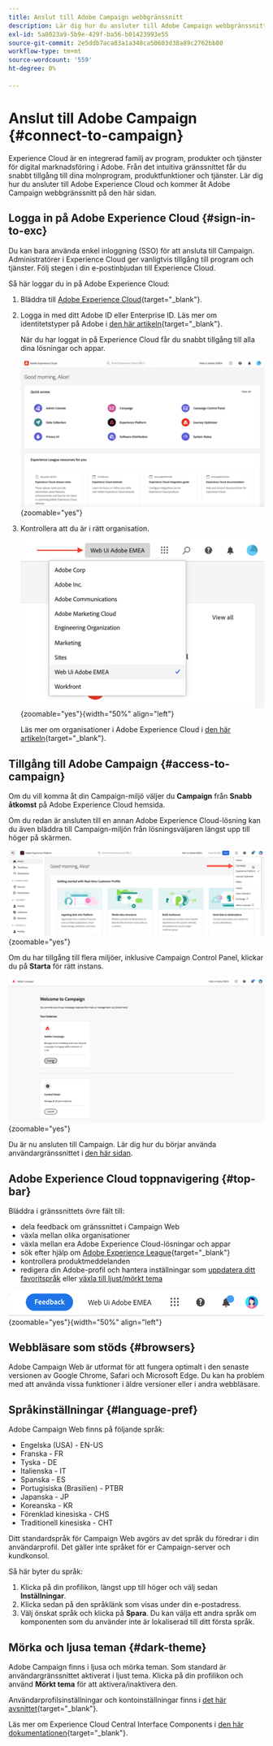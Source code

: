 ```yaml
---
title: Anslut till Adobe Campaign webbgränssnitt
description: Lär dig hur du ansluter till Adobe Campaign webbgränssnitt
exl-id: 5a8023a9-5b9e-429f-ba56-b01423993e55
source-git-commit: 2e5ddb7aca83a1a348ca50603d38a89c2762bb80
workflow-type: tm+mt
source-wordcount: '559'
ht-degree: 0%

---
```


# Anslut till Adobe Campaign {#connect-to-campaign}

Experience Cloud är en integrerad familj av program, produkter och tjänster för digital marknadsföring i Adobe. Från det intuitiva gränssnittet får du snabbt tillgång till dina molnprogram, produktfunktioner och tjänster. Lär dig hur du ansluter till Adobe Experience Cloud och kommer åt Adobe Campaign webbgränssnitt på den här sidan.

## Logga in på Adobe Experience Cloud {#sign-in-to-exc}

Du kan bara använda enkel inloggning (SSO) för att ansluta till Campaign. Administratörer i Experience Cloud ger vanligtvis tillgång till program och tjänster. Följ stegen i din e-postinbjudan till Experience Cloud.

Så här loggar du in på Adobe Experience Cloud:

1. Bläddra till [Adobe Experience Cloud](https://experience.adobe.com/){target="_blank"}.

1. Logga in med ditt Adobe ID eller Enterprise ID. Läs mer om identitetstyper på Adobe i [den här artikeln](https://helpx.adobe.com/enterprise/using/identity.html){target="_blank"}.

   När du har loggat in på Experience Cloud får du snabbt tillgång till alla dina lösningar och appar.

   ![](assets/exc-home.png){zoomable=&quot;yes&quot;}

1. Kontrollera att du är i rätt organisation.

   ![](assets/exc-orgs.png){zoomable=&quot;yes&quot;}{width="50%" align="left"}

   Läs mer om organisationer i Adobe Experience Cloud i [den här artikeln](https://experienceleague.adobe.com/docs/core-services/interface/administration/organizations.html?lang=sv){target="_blank"}.


## Tillgång till Adobe Campaign {#access-to-campaign}

Om du vill komma åt din Campaign-miljö väljer du **Campaign** från **Snabb åtkomst** på Adobe Experience Cloud hemsida.

Om du redan är ansluten till en annan Adobe Experience Cloud-lösning kan du även bläddra till Campaign-miljön från lösningsväljaren längst upp till höger på skärmen.

![](assets/solution-switcher.png){zoomable=&quot;yes&quot;}

Om du har tillgång till flera miljöer, inklusive Campaign Control Panel, klickar du på **Starta** för rätt instans.

![](assets/launch-campaign.png){zoomable=&quot;yes&quot;}

Du är nu ansluten till Campaign. Lär dig hur du börjar använda användargränssnittet i [den här sidan](user-interface.md).

## Adobe Experience Cloud toppnavigering {#top-bar}

Bläddra i gränssnittets övre fält till:

* dela feedback om gränssnittet i Campaign Web
* växla mellan olika organisationer
* växla mellan era Adobe Experience Cloud-lösningar och appar
* sök efter hjälp om [Adobe Experience League](https://experienceleague.adobe.com/docs/){target="_blank"}
* kontrollera produktmeddelanden
* redigera din Adobe-profil och hantera inställningar som [uppdatera ditt favoritspråk](#language-pref) eller [växla till ljust/mörkt tema](#dark-theme)

![](assets/do-not-localize/unified-shell.png){zoomable=&quot;yes&quot;}{width="50%" align="left"}

## Webbläsare som stöds {#browsers}

Adobe Campaign Web är utformat för att fungera optimalt i den senaste versionen av Google Chrome, Safari och Microsoft Edge. Du kan ha problem med att använda vissa funktioner i äldre versioner eller i andra webbläsare.

## Språkinställningar {#language-pref}

Adobe Campaign Web finns på följande språk:

* Engelska (USA) - EN-US
* Franska - FR
* Tyska - DE
* Italienska - IT
* Spanska - ES
* Portugisiska (Brasilien) - PTBR
* Japanska - JP
* Koreanska - KR
* Förenklad kinesiska - CHS
* Traditionell kinesiska - CHT


Ditt standardspråk för Campaign Web avgörs av det språk du föredrar i din användarprofil. Det gäller inte språket för er Campaign-server och kundkonsol.

Så här byter du språk:

1. Klicka på din profilikon, längst upp till höger och välj sedan **Inställningar**.
1. Klicka sedan på den språklänk som visas under din e-postadress.
1. Välj önskat språk och klicka på **Spara**. Du kan välja ett andra språk om komponenten som du använder inte är lokaliserad till ditt första språk.

<!--
>[!CAUTION]
>
>If you plan to use [AI-powered contextual help](using-ai.md) capabilities, you must set your prefered language to English. Other languages are not supported.
>
-->

## Mörka och ljusa teman {#dark-theme}

Adobe Campaign finns i ljusa och mörka teman. Som standard är användargränssnittet aktiverat i ljust tema. Klicka på din profilikon och använd **Mörkt tema** för att aktivera/inaktivera den.

Användarprofilsinställningar och kontoinställningar finns i [det här avsnittet](https://experienceleague.adobe.com/docs/core-services/interface/experience-cloud.html#preferences){target="_blank"}.

Läs mer om Experience Cloud Central Interface Components i [den här dokumentationen](https://experienceleague.adobe.com/docs/core-services/interface/experience-cloud.html){target="_blank"}.
